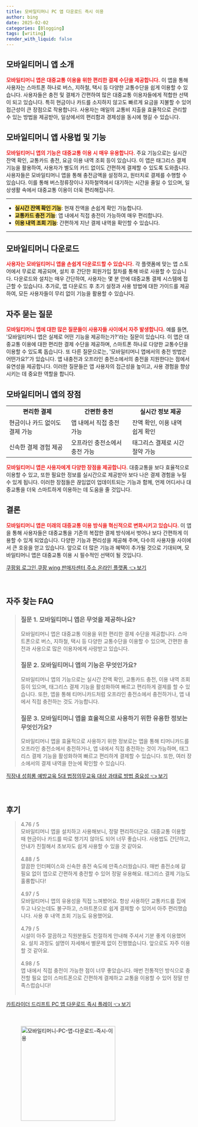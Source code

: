 ```yaml
---
title: 모바일티머니 PC 앱 다운로드 즉시 이용
author: bing
date: 2025-02-02
categories: [Blogging]
tags: [writing]
render_with_liquid: false
---
```



<h2 id='모바일티머니 앱 소개'>모바일티머니 앱 소개</h2>

<p><b><span style="color: #ee2323;">모바일티머니 앱은 대중교통 이용을 위한 편리한 결제 수단을 제공합니다.</span></b> 이 앱을 통해 사용자는 스마트폰 하나로 버스, 지하철, 택시 등 다양한 교통수단을 쉽게 이용할 수 있습니다. 사용자들은 충전 및 결제가 간편하여 많은 대중교통 이용자들에게 적합한 선택이 되고 있습니다. 특히 현금이나 카드를 소지하지 않고도 빠르게 요금을 지불할 수 있어 접근성이 큰 장점으로 작용합니다. 사용자는 매일의 교통비 지출을 효율적으로 관리할 수 있는 방법을 제공받아, 일상에서의 편리함과 경제성을 동시에 챙길 수 있습니다.</p>

<h2 id='모바일티머니 앱 사용법 및 기능'>모바일티머니 앱 사용법 및 기능</h2>

<p><b><span style="color: #ee2323;">모바일티머니 앱의 기능은 대중교통 이용 시 매우 유용합니다.</span></b> 주요 기능으로는 실시간 잔액 확인, 교통카드 충전, 요금 이용 내역 조회 등이 있습니다. 이 앱은 태그리스 결제 기능을 활용하여, 사용자가 별도의 카드 없이도 간편하게 결제할 수 있도록 도와줍니다. 사용자들은 모바일티머니 앱을 통해 충전금액을 설정하고, 원터치로 결제를 수행할 수 있습니다. 이를 통해 버스정류장이나 지하철역에서 대기하는 시간을 줄일 수 있으며, 일상생활 속에서 대중교통 이용이 더욱 편리해집니다.</p>

<hr />

<ul>
    <li><b><span style="background-color: #ffe066;">실시간 잔액 확인 기능</span></b>: 현재 잔액을 손쉽게 확인 가능합니다.</li>
    <li><b><span style="background-color: #ffe066;">교통카드 충전 기능</span></b>: 앱 내에서 직접 충전이 가능하여 매우 편리합니다.</li>
    <li><b><span style="background-color: #ffe066;">이용 내역 조회 기능</span></b>: 간편하게 지난 결제 내역을 확인할 수 있습니다.</li>
</ul>

<hr />

<h2 id='모바일티머니 다운로드'>모바일티머니 다운로드</h2>

<p><b><span style="color: #ee2323;">사용자는 모바일티머니 앱을 손쉽게 다운로드할 수 있습니다.</span></b> 각 플랫폼에 맞는 앱 스토어에서 무료로 제공되며, 설치 후 간단한 회원가입 절차를 통해 바로 사용할 수 있습니다. 다운로드와 설치는 매우 간단하여, 사용자는 몇 분 안에 대중교통 결제 시스템에 접근할 수 있습니다. 추가로, 앱 다운로드 후 초기 설정과 사용 방법에 대한 가이드를 제공하여, 모든 사용자들이 무리 없이 기능을 활용할 수 있습니다.</p>

<h2 id='자주 묻는 질문'>자주 묻는 질문</h2>

<p><b><span style="color: #ee2323;">모바일티머니 앱에 대한 많은 질문들이 사용자들 사이에서 자주 발생합니다.</span></b> 예를 들면, '모바일티머니 앱은 실제로 어떤 기능을 제공하는가?'라는 질문이 있습니다. 이 앱은 대중교통 이용에 대한 편리한 결제 수단을 제공하며, 스마트폰 하나로 다양한 교통수단을 이용할 수 있도록 돕습니다. 또 다른 질문으로는, '모바일티머니 앱에서의 충전 방법은 어떤가요?'가 있습니다. 앱 내충전과 오프라인 충전소에서의 충전을 지원한다는 점에서 유연성을 제공합니다. 이러한 질문들은 앱 사용자의 접근성을 높이고, 사용 경험을 향상시키는 데 중요한 역할을 합니다.</p>

<h2 id='모바일티머니 앱의 장점'>모바일티머니 앱의 장점</h2>

<table>
    <tr>
        <td style="text-align: center; height: 17px;"><b>편리한 결제</b></td>
        <td style="text-align: center; height: 17px;"><b>간편한 충전</b></td>
        <td style="text-align: center; height: 17px;"><b>실시간 정보 제공</b></td>
    </tr>
    <tr>
        <td>현금이나 카드 없이도 결제 가능</td>
        <td>앱 내에서 직접 충전 가능</td>
        <td>잔액 확인, 이용 내역 쉽게 확인</td>
    </tr>
    <tr>
        <td>신속한 결제 경험 제공</td>
        <td>오프라인 충전소에서 충전 가능</td>
        <td>태그리스 결제로 시간 절약 가능</td>
    </tr>
</table>

<p><b><span style="color: #ee2323;">모바일티머니 앱은 사용자에게 다양한 장점을 제공합니다.</span></b> 대중교통을 보다 효율적으로 이용할 수 있고, 또한 필요한 정보를 실시간으로 제공받아 보다 나은 결제 경험을 누릴 수 있게 됩니다. 이러한 장점들은 끊임없이 업데이트되는 기능과 함께, 언제 어디서나 대중교통을 더욱 스마트하게 이용하는 데 도움을 줄 것입니다.</p>

<h2 id='결론'>결론</h2>

<p><b><span style="color: #ee2323;">모바일티머니 앱은 미래의 대중교통 이용 방식을 혁신적으로 변화시키고 있습니다.</span></b> 이 앱을 통해 사용자들은 대중교통을 기존의 복잡한 결제 방식에서 벗어나 보다 간편하게 이용할 수 있게 되었습니다. 다양한 기능과 편리성을 제공해 주며, 다수의 사용자들 사이에서 큰 호응을 얻고 있습니다. 앞으로 더 많은 기능과 혜택이 추가될 것으로 기대되며, 모바일티머니 앱은 대중교통 이용 시 필수적인 선택이 될 것입니다.</p>


<p><a class="click-button" title="쿠팡윙 로그인 쿠팡 wing 판매자센터 주소 온라인 플랫폼" href="https://greenforu.github.io/posts/%EC%BF%A0%ED%8C%A1%EC%9C%99-%EB%A1%9C%EA%B7%B8%EC%9D%B8-%EC%BF%A0%ED%8C%A1-wing-%ED%8C%90%EB%A7%A4%EC%9E%90%EC%84%BC%ED%84%B0-%EC%A3%BC%EC%86%8C-%EC%98%A8%EB%9D%BC%EC%9D%B8-%ED%94%8C%EB%9E%AB%ED%8F%BC/" rel="dofollow">쿠팡윙 로그인 쿠팡 wing 판매자센터 주소 온라인 플랫폼 👈 보기</a></p><br>
<h2 id='자주_찾는_FAQ'>자주 찾는 FAQ</h2>
<div itemscope="" itemtype="https://schema.org/FAQPage"> 
<blockquote> 
<div itemscope="" itemprop="mainEntity" itemtype="https://schema.org/Question"> 
<h3 itemprop="name">질문 1. 모바일티머니 앱은 무엇을 제공하나요?</h3> 
<div itemscope="" itemprop="acceptedAnswer" itemtype="https://schema.org/Answer"> 
<span itemprop="text"> 
<p>모바일티머니 앱은 대중교통 이용을 위한 편리한 결제 수단을 제공합니다. 스마트폰으로 버스, 지하철, 택시 등 다양한 교통수단을 이용할 수 있으며, 간편한 충전과 사용으로 많은 이용자에게 사랑받고 있습니다.</p> 
</span> 
</div> 
</div> 
<div itemscope="" itemprop="mainEntity" itemtype="https://schema.org/Question"> 
<h3 itemprop="name">질문 2. 모바일티머니 앱의 기능은 무엇인가요?</h3> 
<div itemscope="" itemprop="acceptedAnswer" itemtype="https://schema.org/Answer"> 
<span itemprop="text"> 
<p>모바일티머니 앱의 기능으로는 실시간 잔액 확인, 교통카드 충전, 이용 내역 조회 등이 있으며, 태그리스 결제 기능을 활성화하여 빠르고 편리하게 결제를 할 수 있습니다. 또한, 앱을 통해 티머니카드처럼 오프라인 충전소에서 충전하거나, 앱 내에서 직접 충전하는 것도 가능합니다.</p> 
</span> 
</div> 
</div> 
<div itemscope="" itemprop="mainEntity" itemtype="https://schema.org/Question"> 
<h3 itemprop="name">질문 3. 모바일티머니 앱을 효율적으로 사용하기 위한 유용한 정보는 무엇인가요?</h3> 
<div itemscope="" itemprop="acceptedAnswer" itemtype="https://schema.org/Answer"> 
<span itemprop="text"> 
<p>모바일티머니 앱을 효율적으로 사용하기 위한 정보로는 앱을 통해 티머니카드를 오프라인 충전소에서 충전하거나, 앱 내에서 직접 충전하는 것이 가능하며, 태그리스 결제 기능을 활성화하여 빠르고 편리하게 결제할 수 있습니다. 또한, 여러 장소에서의 결제 내역을 한눈에 확인할 수 있습니다.</p> 
</span> 
</div> 
</div> 
</blockquote> 
</div>
<p><a class="click-button" title="직장내 성희롱 예방교육 5대 법정의무교육 대상 과태료 방법 중요성" href="https://greenforu.github.io/posts/%EC%A7%81%EC%9E%A5%EB%82%B4-%EC%84%B1%ED%9D%AC%EB%A1%B1-%EC%98%88%EB%B0%A9%EA%B5%90%EC%9C%A1-5%EB%8C%80-%EB%B2%95%EC%A0%95%EC%9D%98%EB%AC%B4%EA%B5%90%EC%9C%A1-%EB%8C%80%EC%83%81-%EA%B3%BC%ED%83%9C%EB%A3%8C-%EB%B0%A9%EB%B2%95-%EC%A4%91%EC%9A%94%EC%84%B1/" rel="dofollow">직장내 성희롱 예방교육 5대 법정의무교육 대상 과태료 방법 중요성 👈 보기</a></p><br>
<h2 id='후기'>후기</h2>
<div itemscope itemtype="https://schema.org/Product">
  <blockquote>
  <div itemprop="review" itemscope itemtype="https://schema.org/Review">
      <div itemprop="reviewRating" itemscope itemtype="https://schema.org/Rating"> <span itemprop="ratingValue">4.76</span> / <span itemprop="bestRating">5</span> </div>
      <span itemprop="reviewBody">모바일티머니 앱을 설치하고 사용해보니, 정말 편리하더군요. 대중교통 이용할 때 현금이나 카드를 따로 챙기지 않아도 되어 너무 좋습니다. 사용법도 간단하고, 안내가 친절해서 초보자도 쉽게 사용할 수 있을 것 같아요.</span>
  </div>
  <br>
  <div itemprop="review" itemscope itemtype="https://schema.org/Review">
      <div itemprop="reviewRating" itemscope itemtype="https://schema.org/Rating"> <span itemprop="ratingValue">4.88</span> / <span itemprop="bestRating">5</span> </div>
      <span itemprop="reviewBody">깔끔한 인터페이스와 신속한 충전 속도에 만족스러웠습니다. 매번 충전소에 갈 필요 없이 앱으로 간편하게 충전할 수 있어 정말 유용해요. 태그리스 결제 기능도 훌륭합니다!</span>
  </div>
  <br>
  <div itemprop="review" itemscope itemtype="https://schema.org/Review">
      <div itemprop="reviewRating" itemscope itemtype="https://schema.org/Rating"> <span itemprop="ratingValue">4.97</span> / <span itemprop="bestRating">5</span> </div>
      <span itemprop="reviewBody">모바일티머니 앱의 유용성을 직접 느껴봤어요. 항상 사용하던 교통카드를 집에 두고 나오는데도 불구하고, 스마트폰으로 쉽게 결제할 수 있어서 아주 편리했습니다. 사용 후 내역 조회 기능도 유용했어요.</span>
  </div>
  <br>
  <div itemprop="review" itemscope itemtype="https://schema.org/Review">
      <div itemprop="reviewRating" itemscope itemtype="https://schema.org/Rating"> <span itemprop="ratingValue">4.79</span> / <span itemprop="bestRating">5</span> </div>
      <span itemprop="reviewBody">시설이 아주 깔끔하고 직원분들도 친절하게 안내해 주셔서 기분 좋게 이용했어요. 설치 과정도 설명이 자세해서 별문제 없이 진행했습니다. 앞으로도 자주 이용할 것 같아요.</span>
  </div>
  <br>
  <div itemprop="review" itemscope itemtype="https://schema.org/Review">
      <div itemprop="reviewRating" itemscope itemtype="https://schema.org/Rating"> <span itemprop="ratingValue">4.98</span> / <span itemprop="bestRating">5</span> </div>
      <span itemprop="reviewBody">앱 내에서 직접 충전이 가능한 점이 너무 좋았습니다. 매번 전통적인 방식으로 충전할 필요 없이 스마트폰으로 간편하게 결제하고 교통을 이용할 수 있어 정말 만족스럽습니다!</span>
  </div>
  <br>
  </blockquote>
</div>
<p><a class="click-button" title="카트라이더 드리프트 PC 앱 다운로드 즉시 플레이" href="https://greenforu.github.io/posts/%EC%B9%B4%ED%8A%B8%EB%9D%BC%EC%9D%B4%EB%8D%94-%EB%93%9C%EB%A6%AC%ED%94%84%ED%8A%B8-PC-%EC%95%B1-%EB%8B%A4%EC%9A%B4%EB%A1%9C%EB%93%9C-%EC%A6%89%EC%8B%9C-%ED%94%8C%EB%A0%88%EC%9D%B4/" rel="dofollow">카트라이더 드리프트 PC 앱 다운로드 즉시 플레이 👈 보기</a></p><br>
<figure class="image"><img src="https://greenforu.github.io/assets/img/thumbnail/모바일티머니-PC-앱-다운로드-즉시-이용.webp" alt="모바일티머니-PC-앱-다운로드-즉시-이용" width="256" height="256"></figure>